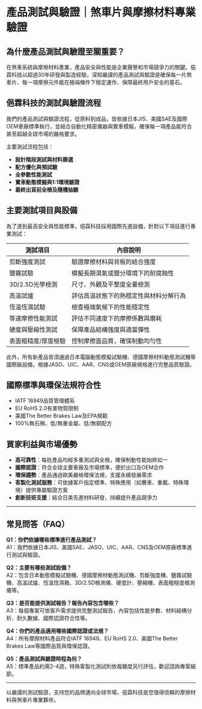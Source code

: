 # 產品測試與驗證｜煞車片與摩擦材料專業驗證

## 為什麼產品測試與驗證至關重要？

在煞車系統與摩擦材料產業，產品安全與性能是企業聲譽和市場競爭力的關鍵。俋霖科技以超過30年研發與製造經驗，深知嚴謹的產品測試與驗證是確保每一片煞車片、每一項摩擦元件能在極端條件下穩定運作、保障最終用戶安全的基石。

## 俋霖科技的測試與驗證流程

我們的產品測試與驗證流程，從原料到成品，皆依據日本JIS、美國SAE及國際OEM車廠標準執行，並結合自動化精密儀器與實車模擬，確保每一項產品能符合甚至超越全球市場的嚴格要求。

主要測試流程包括：

- **設計階段測試與材料篩選**
- **配方優化與預試驗**
- **全參數性能測試**
- **實車動態模擬與1:1環境驗證**
- **最終出貨前全檢及隨機抽驗**

## 主要測試項目與設備

為了達到最高安全與性能標準，俋霖科技採用國際先進設備，針對以下項目進行專業測試：

| 測試項目                        | 內容說明                               |
|-------------------------------|-------------------------------------|
| 剪斷強度測試                    | 驗證摩擦材料與背板的結合強度               |
| 鹽霧試驗                        | 模擬長期濕氣或鹽分環境下的耐腐蝕性           |
| 3D/2.5D光學檢測                 | 尺寸、外觀及平整度全量檢測                  |
| 高溫試爐                        | 評估高溫狀態下的熱穩定性與材料分解行為         |
| 恆溫恆濕試驗                    | 檢查極端氣候下的性能穩定性                  |
| 等速摩擦性能測試                 | 評估不同速度下的摩擦係數與磨耗               |
| 硬度與壓縮性測試                 | 保障產品結構強度與適當彈性                   |
| 表面粗糙度/厚度檢驗              | 控制摩擦面品質，確保制動均勻性                |

此外，所有新產品皆須通過日本電腦動態模擬試驗機、德國摩擦材料動態測試機等國際級設備，根據JASO、UIC、AAR、CNS或OEM原廠規格進行完整品質驗證。

## 國際標準與環保法規符合性

- IATF 16949品質管理體系
- EU RoHS 2.0有害物質限制
- 美國The Better Brakes Law及EPA規範
- 100%無石棉、低/無重金屬、低/無銅配方

## 買家利益與市場優勢

- **高可靠性**：每批產品均經多重測試與全檢，確保制動性能始終如一
- **國際認證**：符合全球主要車廠及市場標準，便於出口及OEM合作
- **環保趨勢**：產品通過歐美嚴格環保法規，支援永續發展需求
- **客製化測試服務**：可依據客戶指定標準、特殊應用（如賽車、重載、特殊環境）提供專屬驗證方案
- **創新技術支援**：結合日美先進材料研發，持續提升產品競爭力

---

## 常見問答（FAQ）

**Q1：你們依據哪些標準進行產品測試？**  
A1：我們依據日本JIS、美國SAE、JASO、UIC、AAR、CNS及OEM原廠標準進行測試與驗證。

**Q2：主要有哪些測試設備？**  
A2：包含日本動態模擬試驗機、德國摩擦材動態測試機、剪斷強度機、鹽霧試驗機、高溫試爐、恆溫恆濕箱、3D/2.5D檢測儀、硬度計、壓縮機、表面粗糙度檢測儀等。

**Q3：是否能提供測試報告？報告內容包含哪些？**  
A3：每個專案可依客戶需求提供完整測試報告，內容包括性能參數、材料結構分析、耐久數據、國際認證符合性等。

**Q4：你們的產品適用哪些國際認證或法規？**  
A4：所有摩擦材料產品符合IATF 16949、EU RoHS 2.0、美國The Better Brakes Law等國際品質與環保認證。

**Q5：產品測試與驗證時程為何？**  
A5：標準產品約需2-4週，特殊客製化測試則依複雜度另行評估，歡迎諮詢專案細節。

---

以嚴謹的測試驗證，支持您的品牌邁向全球市場，俋霖科技是您值得信賴的摩擦材料與煞車片專業夥伴。
